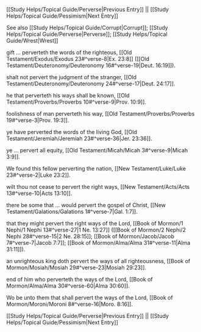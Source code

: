 [[Study Helps/Topical Guide/Perverse|Previous Entry]]  ||  [[Study Helps/Topical Guide/Pessimism|Next Entry]]

 See also [[Study Helps/Topical Guide/Corrupt|Corrupt]]; [[Study Helps/Topical Guide/Perverse|Perverse]]; [[Study Helps/Topical Guide/Wrest|Wrest]]

 gift ... perverteth the words of the righteous, [[Old Testament/Exodus/Exodus 23#^verse-8|Ex. 23:8]] ([[Old Testament/Deuteronomy/Deuteronomy 16#^verse-19|Deut. 16:19]]).

 shalt not pervert the judgment of the stranger, [[Old Testament/Deuteronomy/Deuteronomy 24#^verse-17|Deut. 24:17]].

 he that perverteth his ways shall be known, [[Old Testament/Proverbs/Proverbs 10#^verse-9|Prov. 10:9]].

 foolishness of man perverteth his way, [[Old Testament/Proverbs/Proverbs 19#^verse-3|Prov. 19:3]].

 ye have perverted the words of the living God, [[Old Testament/Jeremiah/Jeremiah 23#^verse-36|Jer. 23:36]].

 ye ... pervert all equity, [[Old Testament/Micah/Micah 3#^verse-9|Micah 3:9]].

 We found this fellow perverting the nation, [[New Testament/Luke/Luke 23#^verse-2|Luke 23:2]].

 wilt thou not cease to pervert the right ways, [[New Testament/Acts/Acts 13#^verse-10|Acts 13:10]].

 there be some that ... would pervert the gospel of Christ, [[New Testament/Galations/Galations 1#^verse-7|Gal. 1:7]].

 that they might pervert the right ways of the Lord, [[Book of Mormon/1 Nephi/1 Nephi 13#^verse-27|1 Ne. 13:27]] ([[Book of Mormon/2 Nephi/2 Nephi 28#^verse-15|2 Ne. 28:15]]; [[Book of Mormon/Jacob/Jacob 7#^verse-7|Jacob 7:7]]; [[Book of Mormon/Alma/Alma 31#^verse-11|Alma 31:11]]).

 an unrighteous king doth pervert the ways of all righteousness, [[Book of Mormon/Mosiah/Mosiah 29#^verse-23|Mosiah 29:23]].

 end of him who perverteth the ways of the Lord, [[Book of Mormon/Alma/Alma 30#^verse-60|Alma 30:60]].

 Wo be unto them that shall pervert the ways of the Lord, [[Book of Mormon/Moroni/Moroni 8#^verse-16|Moro. 8:16]].

[[Study Helps/Topical Guide/Perverse|Previous Entry]]  ||  [[Study Helps/Topical Guide/Pessimism|Next Entry]]